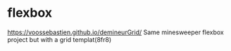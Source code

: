 # flexbox
https://voossebastien.github.io/demineurGrid/
Same minesweeper flexbox project but with a grid templat(8fr8)
